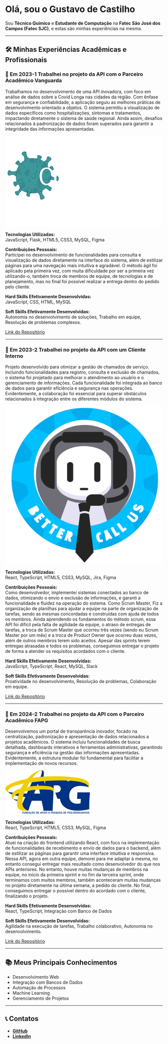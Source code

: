 # Olá, sou o Gustavo de Castilho

Sou **Técnico Químico** e **Estudante de Computação** na **Fatec São José dos Campos (Fatec SJC)**, e estas são minhas experiências na mesma.  

---

## 🛠️ Minhas Experiências Acadêmicas e Profissionais

### 🚀 Em 2023-1 Trabalhei no projeto da API com o Parceiro Acadêmico Vanguarda
  Trabalhamos no desenvolvimento de uma API inovadora, com foco em análise de dados sobre a Covid Longa nas cidades da região. Com ênfase em segurança e confiabilidade, a aplicação seguiu as melhores práticas de desenvolvimento orientado a objetos. O sistema permitiu a visualização de dados específicos como hospitalizações, sintomas e tratamentos, impactando diretamente o sistema de saúde regional. Ainda assim, desafios relacionados à padronização de dados foram superados para garantir a integridade das informações apresentadas.

![Logo Consulta-vid](https://github.com/APIEquipe/EquipeTechEmpireAPI/blob/main/api/static/img/logo.png)

**Tecnologias Utilizadas:**  
JavaScript, Flask, HTML5, CSS3, MySQL, Figma  

**Contribuições Pessoais:**  
  Participei no desenvolvimento de funcionalidades para consulta e visualização de dados diretamente na interface do sistema, além de estilizar páginas para uma navegação mais intuitiva e agradável. O método ágil foi aplicado pela primeira vez, com muita dificuldade por ser a primeira vez utilizando-o, também troca de membros de equipe, de tecnologias e de planejamento, mas no final foi possível realizar a entrega dentro do pedido pelo cliente.

**Hard Skills Efetivamente Desenvolvidas:**  
JavaScript, CSS, HTML, MySQL  

**Soft Skills Efetivamente Desenvolvidas:**  
  Autonomia no desenvolvimento de soluções, Trabalho em equipe, Resolução de problemas complexos.

[Link do Repositório](https://github.com/APIEquipe/EquipeTechEmpireAPI/tree/main)

---

### 🚀 Em 2023-2 Trabalhei no projeto da API com um Cliente Interno
  Projeto desenvolvido para otimizar a gestão de chamados de serviço. Incluindo funcionalidades para registro, consulta e exclusão de chamados, o sistema foi projetado para melhorar o atendimento ao usuário e o gerenciamento de informações. Cada funcionalidade foi integrada ao banco de dados para garantir eficiência e segurança nas operações. Evidentemente, a colaboração foi essencial para superar obstáculos relacionados à integração entre os diferentes módulos do sistema.

![Logo Better Call Us](https://github.com/BananaaScript/BetterCallUs/blob/main/BetterCallUs/BetterCallUs/src/app/src/styles/img/logo.png)

**Tecnologias Utilizadas:**  
React, TypeScript, HTML5, CSS3, MySQL, Jira, Figma  

**Contribuições Pessoais:**  
Como desenvolvedor, implementei sistemas conectados ao banco de dados, otimizando o envio e exclusão de informações, e garanti a funcionalidade e fluidez na operação do sistema. Como Scrum Master, Fiz a organização de planilhas para ajudar a equipe na parte de organização de tarefas, sendo as mesmas concordadas e construídas com ajuda de todos os membros. Ainda aprendendo os fundamentos do método scrum, essa API foi difícil pela falta de agilidade da equipe, o atraso de entregas de tarefas, a troca de Scrum Master que ocorreu três vezes (sendo eu Scrum Master por um mês) e a troca de Product Owner que ocorreu duas vezes, além de outros membros terem sido aceitos. Apesar das sprints terem entregas atrasadas e todos os problemas, conseguimos entregar o projeto de forma a atender os requisitos acordados com o cliente.

**Hard Skills Efetivamente Desenvolvidas:**  
JavaScript, TypeScript, React, MySQL, Slack

**Soft Skills Efetivamente Desenvolvidas:**  
  Proatividade no desenvolvimento, Resolução de problemas, Colaboração em equipe.

[Link do Repositório](https://github.com/BananaaScript/BetterCallUs/tree/main)

---

### 🚀 Em 2024-2 Trabalhei no projeto da API com o Parceiro Acadêmico FAPG
Desenvolvemos um portal de transparência inovador, focado na centralização, padronização e apresentação de dados relacionados a projetos acadêmicos. O sistema incluiu funcionalidades de busca detalhada, dashboards interativos e ferramentas administrativas, garantindo segurança e eficiência na gestão das informações apresentadas. Evidentemente, a estrutura modular foi fundamental para facilitar a implementação de novos recursos.

![Logo FAPG](https://github.com/Code-Nine-FTC/API-2024.2-Front-End/blob/917be3c092f35dc1291dfcdbe599b2a3fe41686d/src/assets/logo-fapg.svg)

**Tecnologias Utilizadas:**  
React, TypeScript, HTML5, CSS3, MySQL, Figma  

**Contribuições Pessoais:**  
Atuei na criação do frontend utilizando React, com foco na implementação de funcionalidades de recebimento e envio de dados para o backend, além de estilizar as páginas para garantir uma interface intuitiva e responsiva. Nessa API, agora em outra equipe, demorei para me adaptar à mesma, no entanto consegui entregar mais resultado como desenvolvedor do que nos APIs anteriores. No entanto, houve muitas mudanças de membros na equipe, no início da primeira sprint e no fim da terceira sprint, onde terminamos com muitos membros, também aconteceram muitas mudanças no projeto diretamente na última semana, a pedido do cliente. No final, conseguimos entregar o possível dentro do acordado com o cliente, finalizando o projeto.

**Hard Skills Efetivamente Desenvolvidas:**  
React, TypeScript, Integração com Banco de Dados  

**Soft Skills Efetivamente Desenvolvidas:**  
Agilidade na execução de tarefas, Trabalho colaborativo, Autonomia no desenvolvimento.

[Link do Repositório](https://github.com/Code-Nine-FTC/API-2024.2/tree/main)

---

## 📚 Meus Principais Conhecimentos
- Desenvolvimento Web  
- Integração com Bancos de Dados  
- Automação de Processos  
- Machine Learning  
- Gerenciamento de Projetos
  
---

## 📞 Contatos
- [**GitHub**](https://github.com/GustavoCastilhoLucena)
- [**LinkedIn**](https://www.linkedin.com/in/gustavo-de-castilho/)
